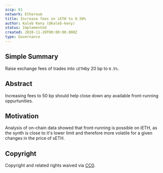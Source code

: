 ```yaml
---
sccp: 61
network: Ethereum
title: Increase fees on iETH to 0.50%
author: Kaleb Keny (@kaleb-keny)
status: Implemented
created: 2020-11-20T00:00:00.000Z
type: Governance
---
```


<!--You can leave these HTML comments in your merged SCCP and delete the visible duplicate text guides, they will not appear and may be helpful to refer to if you edit it again. This is the suggested template for new SCCPs. Note that an SCCP number will be assigned by an editor. When opening a pull request to submit your SCCP, please use an abbreviated title in the filename, `sccp-draft_title_abbrev.md`. The title should be 44 characters or less.-->

## Simple Summary

<!--"If you can't explain it simply, you don't understand it well enough." Provide a simplified and layman-accessible explanation of the SCCP.-->

Raise exchange fees of trades into `iETH`by 20 bp to `0.5%`.

## Abstract

<!--A short (~200 word) description of the variable change proposed.-->

Increasing fees to 50 bp should help close down any available front-running oppurtunities.

## Motivation

<!--The motivation is critical for SCCPs that want to update variables within Synthetix. It should clearly explain why the existing variable is not incentive aligned. SCCP submissions without sufficient motivation may be rejected outright.-->

Analysis of on-chain data showed that front-running is possible on iETH, as the synth is close to it's lower limit and therefore more volatile for a given changes in the price of sETH.

## Copyright

Copyright and related rights waived via [CC0](https://creativecommons.org/publicdomain/zero/1.0/).
